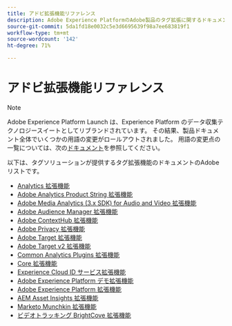 ```yaml
---
title: アドビ拡張機能リファレンス
description: Adobe Experience PlatformのAdobe製品のタグ拡張に関するドキュメントを見つけます。
source-git-commit: 5da1fd18e0032c5e3d6695639f98a7ee683819f1
workflow-type: tm+mt
source-wordcount: '142'
ht-degree: 71%

---
```


# アドビ拡張機能リファレンス

>[!NOTE]
>
>Adobe Experience Platform Launch は、Experience Platform のデータ収集テクノロジースイートとしてリブランドされています。 その結果、製品ドキュメント全体でいくつかの用語の変更がロールアウトされました。 用語の変更点の一覧については、次の[ドキュメント](../../term-updates.md)を参照してください。

以下は、タグソリューションが提供するタグ拡張機能のドキュメントのAdobeリストです。

* [Analytics 拡張機能](analytics/overview.md)
* [Adobe Analytics Product String 拡張機能](product-string/overview.md)
* [Adobe Media Analytics (3.x SDK) for Audio and Video 拡張機能](media-analytics-3x/overview.md)
* [Adobe Audience Manager 拡張機能](./audience-manager/overview.md)
* [Adobe ContextHub 拡張機能](./contexthub/overview.md)
* [Adobe Privacy 拡張機能](./privacy/overview.md)
* [Adobe Target 拡張機能](target/overview.md)
* [Adobe Target v2 拡張機能](target-v2/overview.md)
* [Common Analytics Plugins 拡張機能](plugins/overview.md)
* [Core 拡張機能](core/overview.md)
* [Experience Cloud ID サービス拡張機能](id-service/overview.md)
* [Adobe Experience Platform デモ拡張機能](./platform-demo/overview.md)
* [Adobe Experience Platform 拡張機能](sdk/overview.md)
* [AEM Asset Insights 拡張機能](asset-insights/overview.md)
* [Marketo Munchkin 拡張機能](marketo/overview.md)
* [ビデオトラッキング BrightCove 拡張機能](brightcove/overview.md)

<!--  previously empty parent topic. -->
